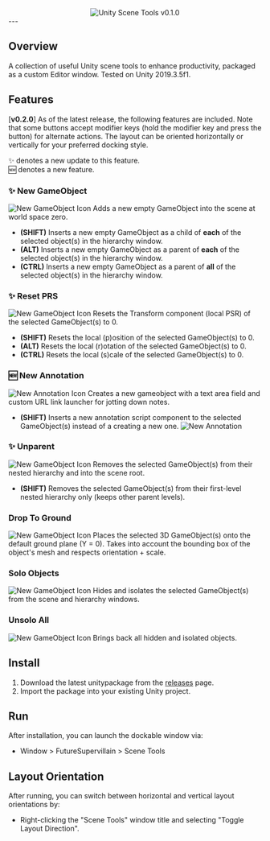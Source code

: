 <div align="center">
  <img alt="Unity Scene Tools v0.1.0" src="https://imgur.com/HlvLkXm.png">
</div>
---

## Overview
A collection of useful Unity scene tools to enhance productivity, packaged as a custom Editor window. Tested on Unity 2019.3.5f1.

## Features
[**v0.2.0**] As of the latest release, the following features are included. Note that some buttons accept modifier keys (hold the modifier key and press the button) for alternate actions. The layout can be oriented horizontally or vertically for your preferred docking style.

:sparkles: denotes a new update to this feature.  
:new: denotes a new feature.  

### :sparkles: New GameObject
![New GameObject Icon](https://imgur.com/1JFg1X2.png) 
Adds a new empty GameObject into the scene at world space zero.
* **(SHIFT)**  Inserts a new empty GameObject as a child of **each** of the selected object(s) in the hierarchy window.
* **(ALT)**  Inserts a new empty GameObject as a parent of **each** of the selected object(s) in the hierarchy window.
* **(CTRL)**  Inserts a new empty GameObject as a parent of **all** of the selected object(s) in the hierarchy window.  
  
### :sparkles: Reset PRS
![New GameObject Icon](https://imgur.com/yMHrLR8.png) 
Resets the Transform component (local PSR) of the selected GameObject(s) to 0.
* **(SHIFT)**  Resets the local (p)osition of the selected GameObject(s) to 0.
* **(ALT)**  Resets the local (r)otation of the selected GameObject(s) to 0.
* **(CTRL)**  Resets the local (s)cale of the selected GameObject(s) to 0.  
  
### :new: New Annotation
![New Annotation Icon](https://imgur.com/8JkY3HZ.png) 
Creates a new gameobject with a text area field and custom URL link launcher for jotting down notes.
* **(SHIFT)**  Inserts a new annotation script component to the selected GameObject(s) instead of a creating a new one.
![New Annotation](https://i.imgur.com/kK9VloH.png)  
  
### :sparkles: Unparent
![New GameObject Icon](https://imgur.com/mDGIi5U.png) 
Removes the selected GameObject(s) from their nested hierarchy and into the scene root.
* **(SHIFT)**  Removes the selected GameObject(s) from their first-level nested hierarchy only (keeps other parent levels).  
  
### Drop To Ground
![New GameObject Icon](https://imgur.com/V0YafEY.png) 
Places the selected 3D GameObject(s) onto the default ground plane (Y = 0). Takes into account the bounding box of the object's mesh and respects orientation + scale.  
  
### Solo Objects
![New GameObject Icon](https://imgur.com/PcNGLk8.png) 
Hides and isolates the selected GameObject(s) from the scene and hierarchy windows.  
  
### Unsolo All
![New GameObject Icon](https://imgur.com/TROLNyX.png) 
Brings back all hidden and isolated objects.  
  
## Install
1. Download the latest unitypackage from the [releases](https://github.com/robertobrambila/unityscenetools/releases) page.
2. Import the package into your existing Unity project.
  
## Run
After installation, you can launch the dockable window via:

* Window > FutureSupervillain > Scene Tools
  
## Layout Orientation
After running, you can switch between horizontal and vertical layout orientations by:

* Right-clicking the "Scene Tools" window title and selecting "Toggle Layout Direction".
